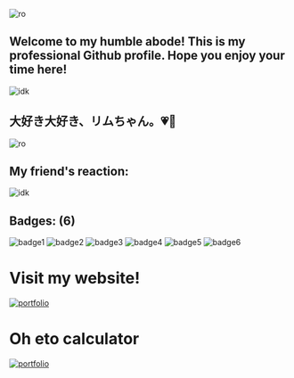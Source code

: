![ro](https://i.pinimg.com/736x/1b/15/49/1b1549d4484b0455c5e13a3c1d49cf00.jpg)

## Welcome to my humble abode! This is my professional Github profile. Hope you enjoy your time here!

![idk](https://64.media.tumblr.com/2730c606547fee824b23dce3aa8a670c/dca6c80d62b3750f-8b/s1280x1920/6ce17b3402adcf12237ca0d499adfefdea4c4643.gif)

## 大好き大好き、リムちゃん。💗💖
![ro](https://i.pinimg.com/736x/aa/cc/fa/aaccfafcf5b8eb68419bb134830d3a9e.jpg)

## My friend's reaction:
![idk](https://i.pinimg.com/736x/12/cc/52/12cc523c2488d28dc602bb1503d905c2.jpg)

## Badges: (6)
![badge1](https://i.pinimg.com/736x/0d/09/fe/0d09fe795ff4b65e9415a801fdcdd2a3.jpg)
![badge2](https://i.pinimg.com/736x/d1/31/0e/d1310ea1d75a544264846fab9ab092aa.jpg)
![badge3](https://i.pinimg.com/736x/00/3d/3b/003d3b27647d3149009d7acb4084d059.jpg)
![badge4](https://i.pinimg.com/736x/c1/bb/91/c1bb9111ab9fa75b05be7508765df230.jpg)
![badge5](https://i.pinimg.com/736x/ab/ba/6a/abba6af28cf65db5488e56b0afd56dbc.jpg)
![badge6](https://i.pinimg.com/736x/21/60/c5/2160c5e24be436bb7ae53f4c4325377a.jpg)
# Visit my website!
[![portfolio](https://img.shields.io/badge/my%20website%20%3A0-%20%2372d9e8)
](https://1nks.github.io)

# Oh eto calculator
[![portfolio](https://img.shields.io/badge/calculator_here_%3AD-%23ae77ed)
](https://1nks.github.io/calculator)
